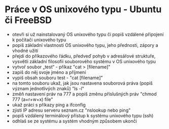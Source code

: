# Práce v OS unixového typu - Ubuntu či FreeBSD
- otevři si už nainstalovaný OS unixového typu či popiš vzdálené připojení k počítači unixového typu
- popiš základní vlastnosti OS unixového typu, jeho přednosti, zápory a vhodné užití
- přejdi do příkazového řádku, předveď pohyb v adresářové struktuře, vysvětli základní filosofii souborového systému v OS unixového typu
- vytvoř soubor „test“ - příkaz "cat > [filename]"
- zapiš do něj svoje jméno a příjmení
- vypiš obsah souboru test - "cat [filename]"
- na tomto souboru ukaž, jak jsou nastavena souborová práva (popiš význam jednotlivých znaků) "ls -l"
- změň nastavení práv na 777 a popiš změnu příslušných práv "chmod 777 (a+r+w+x) file"
- ukaž práci s příkazy ping a ifconfig
-  zjisti IP adresu serveru seznam.cz "nslookup nebo ping"
-  popiš vzdálený terminálový přístup k systému unixového typu (ssh)
-  odhlaš se ze systému a systém vhodným způsobem ukonči